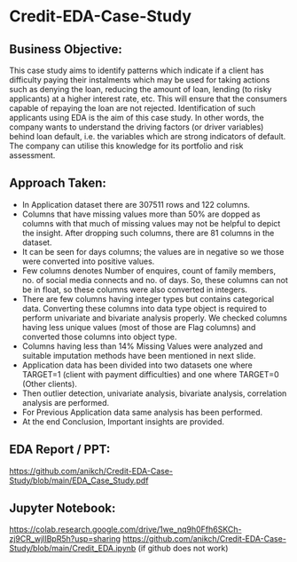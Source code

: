 # Credit-EDA-Case-Study

## Business Objective:

This case study aims to identify patterns which indicate if a client has difficulty paying their instalments which may be used for taking actions such as denying the loan, reducing the amount of loan, lending (to risky applicants) at a higher interest rate, etc. This will ensure that the consumers capable of repaying the loan are not rejected. Identification of such applicants using EDA is the aim of this case study. In other words, the company wants to understand the driving factors (or driver variables) behind loan default, i.e. the variables which are strong indicators of default. The company can utilise this knowledge for its portfolio and risk assessment.

## Approach Taken:

- In Application dataset there are 307511 rows and 122 columns.
- Columns that have missing values more than 50% are dopped as columns with that much of missing values may not be helpful to depict the insight. After dropping such columns, there are 81 columns in the dataset.
- It can be seen for days columns; the values are in negative so we those were converted into positive values.
- Few columns denotes Number of enquires, count of family members, no. of social media connects and no. of days. So, these columns can not be in float, so these columns were also converted in integers.
- There are few columns having integer types but contains categorical data. Converting these columns into data type object is required to perform univariate and bivariate analysis properly. We checked columns having less unique values (most of those are Flag columns) and converted those columns into object type.
- Columns having less than 14% Missing Values were analyzed and suitable imputation methods have been mentioned in next slide.
- Application data has been divided into two datasets one where TARGET=1 (client with payment difficulties) and one where TARGET=0 (Other clients).
- Then outlier detection, univariate analysis, bivariate analysis, correlation analysis are performed.
- For Previous Application data same analysis has been performed.
- At the end Conclusion, Important insights are provided.

## EDA Report / PPT:

https://github.com/anikch/Credit-EDA-Case-Study/blob/main/EDA_Case_Study.pdf

## Jupyter Notebook:

https://colab.research.google.com/drive/1we_nq9h0Ffh6SKCh-zj9CR_wjlIBpR5h?usp=sharing
https://github.com/anikch/Credit-EDA-Case-Study/blob/main/Credit_EDA.ipynb (if github does not work)
